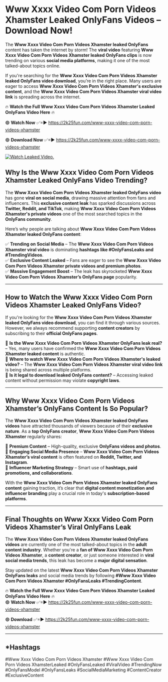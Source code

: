 # Www Xxxx Video Com Porn Videos Xhamster Leaked OnlyFans Videos – Download Now!

The **Www Xxxx Video Com Porn Videos Xhamster leaked OnlyFans** content has taken the internet by storm! The **viral video** featuring **Www Xxxx Video Com Porn Videos Xhamster leaked OnlyFans clips** is now trending on various **social media platforms**, making it one of the most talked-about topics online.  

If you're searching for the **Www Xxxx Video Com Porn Videos Xhamster leaked OnlyFans video download**, you’re in the right place. Many users are eager to access **Www Xxxx Video Com Porn Videos Xhamster's exclusive content**, and the **Www Xxxx Video Com Porn Videos Xhamster viral video link** is spreading across the internet.  

🔥 **Watch the Full Www Xxxx Video Com Porn Videos Xhamster Leaked OnlyFans Video Here** 🔥  

🟢 **Watch Now** ✅=► https://2k25fun.com/www-xxxx-video-com-porn-videos-xhamster

🟢 **Download Now** ✅=► https://2k25fun.com/www-xxxx-video-com-porn-videos-xhamster

[![Watch Leaked Video.](https://miro.medium.com/v2/resize:fit:828/format:webp/1*cilzJN44JGOrTw9NJCrNHA.gif "Watch Leaked Video")](https://2k25fun.com/www-xxxx-video-com-porn-videos-xhamster)

## **Why Is the Www Xxxx Video Com Porn Videos Xhamster Leaked OnlyFans Video Trending?**  

The **Www Xxxx Video Com Porn Videos Xhamster leaked OnlyFans video** has gone **viral on social media**, drawing massive attention from fans and influencers. This **exclusive content leak** has sparked discussions across **Twitter, Reddit, and TikTok**, making **Www Xxxx Video Com Porn Videos Xhamster's private videos** one of the most searched topics in the **OnlyFans community**.  

Here’s why people are talking about **Www Xxxx Video Com Porn Videos Xhamster leaked OnlyFans content**:  

✅ **Trending on Social Media** – The **Www Xxxx Video Com Porn Videos Xhamster viral video** is dominating **hashtags like #OnlyFansLeaks and #TrendingVideos**.  
✅ **Exclusive Content Leaked** – Fans are eager to see the **Www Xxxx Video Com Porn Videos Xhamster private videos and premium photos**.  
✅ **Massive Engagement Boost** – The leak has skyrocketed **Www Xxxx Video Com Porn Videos Xhamster’s OnlyFans page** popularity.  

---

## **How to Watch the Www Xxxx Video Com Porn Videos Xhamster Leaked OnlyFans Video?**  

If you're looking for the **Www Xxxx Video Com Porn Videos Xhamster leaked OnlyFans video download**, you can find it through various sources. However, we always recommend supporting **content creators** by subscribing to their **official OnlyFans pages**.  

🔹 **Is the Www Xxxx Video Com Porn Videos Xhamster OnlyFans leak real?** – Yes, many users have confirmed the **Www Xxxx Video Com Porn Videos Xhamster leaked content** is authentic.  
🔹 **Where to watch Www Xxxx Video Com Porn Videos Xhamster's leaked video?** – The **Www Xxxx Video Com Porn Videos Xhamster viral video link** is being shared across multiple platforms.  
🔹 **Is it legal to download leaked OnlyFans content?** – Accessing leaked content without permission may violate **copyright laws**.  

---

## **Why Www Xxxx Video Com Porn Videos Xhamster’s OnlyFans Content Is So Popular?**  

The **Www Xxxx Video Com Porn Videos Xhamster leaked OnlyFans videos** have attracted thousands of viewers because of their **exclusive nature**. As a **top OnlyFans creator**, **Www Xxxx Video Com Porn Videos Xhamster** regularly shares:  

📌 **Premium Content** – High-quality, exclusive **OnlyFans videos and photos**.  
📌 **Engaging Social Media Presence** – **Www Xxxx Video Com Porn Videos Xhamster’s viral content** is often featured on **Reddit, Twitter, and Instagram**.  
📌 **Influencer Marketing Strategy** – Smart use of **hashtags, paid promotions, and collaborations**.  

With the **Www Xxxx Video Com Porn Videos Xhamster leaked OnlyFans content** gaining traction, it’s clear that **digital content monetization and influencer branding** play a crucial role in today's **subscription-based platforms**.  

---

## **Final Thoughts on Www Xxxx Video Com Porn Videos Xhamster’s Viral OnlyFans Leak**  

The **Www Xxxx Video Com Porn Videos Xhamster leaked OnlyFans videos** are currently one of the most talked-about topics in the **adult content industry**. Whether you're a **fan of Www Xxxx Video Com Porn Videos Xhamster**, a **content creator**, or just someone interested in **viral social media trends**, this leak has become a **major digital sensation**.  

Stay updated on the latest **Www Xxxx Video Com Porn Videos Xhamster OnlyFans leaks** and social media trends by following **#Www Xxxx Video Com Porn Videos Xhamster #OnlyFansLeaks #TrendingContent**.  

🔥 **Watch the Full Www Xxxx Video Com Porn Videos Xhamster Leaked OnlyFans Video Here** 🔥  
🟢 **Watch Now** ✅=► https://2k25fun.com/www-xxxx-video-com-porn-videos-xhamster

🟢 **Download** ✅=► https://2k25fun.com/www-xxxx-video-com-porn-videos-xhamster

---

## *Hashtags
#Www Xxxx Video Com Porn Videos Xhamster #Www Xxxx Video Com Porn Videos XhamsterLeaked #OnlyFansLeaked #ViralVideo #TrendingNow #OnlyFansModel #OnlyFansLeaks #SocialMediaMarketing #ContentCreator #ExclusiveContent  